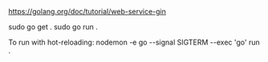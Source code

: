 https://golang.org/doc/tutorial/web-service-gin

sudo go get .
sudo go run .

To run with hot-reloading:
nodemon -e go --signal SIGTERM --exec 'go' run .
